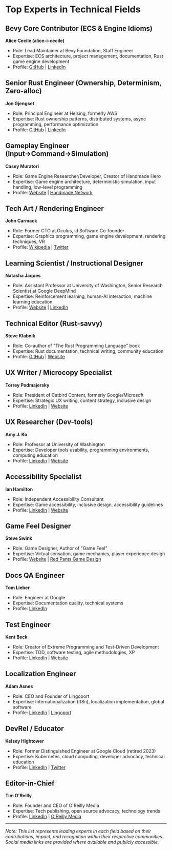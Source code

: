 # Top Experts in Technical Fields

## Bevy Core Contributor (ECS & Engine Idioms)
**Alice Cecile (alice-i-cecile)**
- Role: Lead Maintainer at Bevy Foundation, Staff Engineer
- Expertise: ECS architecture, project management, documentation, Rust game engine development
- Profile: [GitHub](https://github.com/alice-i-cecile) | [LinkedIn](https://www.linkedin.com/in/alice-cecile-183116a3/)

## Senior Rust Engineer (Ownership, Determinism, Zero-alloc)
**Jon Gjengset**
- Role: Principal Engineer at Helsing, formerly AWS
- Expertise: Rust ownership patterns, distributed systems, async programming, performance optimization
- Profile: [GitHub](https://github.com/jonhoo) | [LinkedIn](https://www.linkedin.com/in/jonhoo/)

## Gameplay Engineer (Input→Command→Simulation)
**Casey Muratori**
- Role: Game Engine Researcher/Developer, Creator of Handmade Hero
- Expertise: Game engine architecture, deterministic simulation, input handling, low-level programming
- Profile: [Website](https://caseymuratori.com) | [Handmade Network](https://handmade.network/m/cmuratori)

## Tech Art / Rendering Engineer
**John Carmack**
- Role: Former CTO at Oculus, id Software Co-founder
- Expertise: Graphics programming, game engine development, rendering techniques, VR
- Profile: [Wikipedia](https://en.wikipedia.org/wiki/John_Carmack) | [Twitter](https://twitter.com/ID_AA_Carmack)

## Learning Scientist / Instructional Designer
**Natasha Jaques**
- Role: Assistant Professor at University of Washington, Senior Research Scientist at Google DeepMind
- Expertise: Reinforcement learning, human-AI interaction, machine learning education
- Profile: [Website](https://natashajaques.ai/) | [LinkedIn](https://www.linkedin.com/in/natashajaques/)

## Technical Editor (Rust-savvy)
**Steve Klabnik**
- Role: Co-author of "The Rust Programming Language" book
- Expertise: Rust documentation, technical writing, community education
- Profile: [GitHub](https://github.com/steveklabnik) | [Website](https://steveklabnik.com)

## UX Writer / Microcopy Specialist
**Torrey Podmajersky**
- Role: President of Catbird Content, formerly Google/Microsoft
- Expertise: Strategic UX writing, content strategy, inclusive design
- Profile: [LinkedIn](https://www.linkedin.com/in/torreybird/) | [Website](https://www.torreypodmajersky.com/)

## UX Researcher (Dev-tools)
**Amy J. Ko**
- Role: Professor at University of Washington
- Expertise: Developer tools usability, programming environments, computing education
- Profile: [LinkedIn](https://www.linkedin.com/in/ajko/) | [Website](https://faculty.washington.edu/ajko/)

## Accessibility Specialist
**Ian Hamilton**
- Role: Independent Accessibility Consultant
- Expertise: Game accessibility, inclusive design, accessibility guidelines
- Profile: [LinkedIn](https://uk.linkedin.com/in/ianhamiltondc) | [Website](https://ian-hamilton.com/)

## Game Feel Designer
**Steve Swink**
- Role: Game Designer, Author of "Game Feel"
- Expertise: Virtual sensation, game mechanics, player experience design
- Profile: [Website](http://www.game-feel.com/) | [Red Pants Game Design](https://redpantsgamedesign.com/)

## Docs QA Engineer
**Tom Lieber**
- Role: Engineer at Google
- Expertise: Documentation quality, technical systems
- Profile: [LinkedIn](https://www.linkedin.com/in/tom-lieber/)

## Test Engineer
**Kent Beck**
- Role: Creator of Extreme Programming and Test-Driven Development
- Expertise: TDD, software testing, agile methodologies, XP
- Profile: [LinkedIn](https://www.linkedin.com/in/kentbeck/) | [Website](https://kentbeck.com/)

## Localization Engineer
**Adam Asnes**
- Role: CEO and Founder of Lingoport
- Expertise: Internationalization (i18n), localization implementation, global software
- Profile: [LinkedIn](https://www.linkedin.com/company/lingoport) | [Lingoport](https://lingoport.com)

## DevRel / Educator
**Kelsey Hightower**
- Role: Former Distinguished Engineer at Google Cloud (retired 2023)
- Expertise: Kubernetes, cloud computing, developer advocacy, technical education
- Profile: [LinkedIn](https://www.linkedin.com/in/kelsey-hightower-849b342b1/) | [Twitter](https://twitter.com/kelseyhightower)

## Editor-in-Chief
**Tim O'Reilly**
- Role: Founder and CEO of O'Reilly Media
- Expertise: Tech publishing, open source advocacy, technology trends
- Profile: [LinkedIn](https://www.linkedin.com/in/timo3/) | [O'Reilly Media](https://www.oreilly.com/tim/)

---

*Note: This list represents leading experts in each field based on their contributions, impact, and recognition within their respective communities. Social media links are provided where available and publicly accessible.*